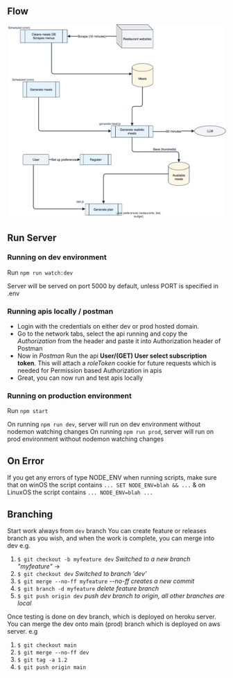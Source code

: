## Flow
![Flow](./Flourish%20Flow.drawio.svg)

## Run Server

### Running on dev environment

Run `npm run watch:dev `

Server will be served on port 5000 by default, unless PORT is specified in .env

### Running apis locally / postman

- Login with the credentials on either dev or prod hosted domain.
- Go to the network tabs, select the api running and copy the _Authorization_ from the header and paste it into Authorization header of Postman
- Now in _Postman_ Run the api **User/(GET) User select subscription token**. This will attach a _roleToken_ cookie for future requests which is needed for Permission based Authorization in apis
- Great, you can now run and test apis locally

### Running on production environment

Run `npm start`

On running `npm run dev`, server will run on dev environment without nodemon watching changes
On running `npm run prod`, server will run on prod environment without nodemon watching changes

## On Error

If you get any errors of type NODE_ENV when running scripts, make sure that
on winOS the script contains `... SET NODE_ENV=blah && ...` &
on LinuxOS the script contains `... NODE_ENV=blah ...`

## Branching

Start work always from `dev` branch
You can create feature or releases branch as you wish, and when the work is complete, you can merge into dev
e.g.

1. `$ git checkout -b myfeature dev` _Switched to a new branch "myfeature"_ ->
2. `$ git checkout dev` _Switched to branch 'dev'_
3. `$ git merge --no-ff myfeature` _--no-ff creates a new commit_
4. `$ git branch -d myfeature` _delete feature branch_
5. `$ git push origin dev` _push dev branch to origin, all other branches are local_

Once testing is done on dev branch, which is deployed on heroku server. You can merge the dev onto main (prod) branch which is deployed on aws server.
e.g

1. `$ git checkout main`
2. `$ git merge --no-ff dev`
3. `$ git tag -a 1.2`
4. `$ git push origin main`
